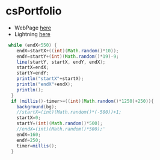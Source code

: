 # csPortfolio

* WebPage [here](https://albertsofc.github.io/lightning2/)
* Lightning [here](https://albertsofc.github.io/lightning2/)

```Java
 while (endX<550) {
    endX=startX+((int)(Math.random()*10));
    endY=startY+(int)(Math.random()*19)-9;
    line(startY, startX, endY, endX);
    startX=endX;
    startY=endY;
    println("startX"+startX);
    println("endX"+endX);
    println();
  }
  if (millis()-timer>=((int)(Math.random()*1250)+250)){
    background(bg);
    //startX=(int)(Math.random()*(-500))+1;
    startX=0;
    startY=(int)(Math.random()*500);
    //endX=(int)(Math.random()*500);'
    endX=160;
    endY=250;
    timer=millis();
  }

```
